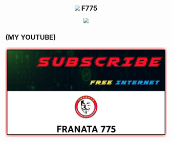 <!-- Hi skid <3 -->

<h2 align="center"><img src="https://s8.gifyu.com/images/979447220829032478.gif" height="25px"> F775<a href="https://discord.gg/onlp"></a></h2>

<p align="center">

<img src="https://readme-typing-svg.herokuapp.com?color=000000&center=true&vCenter=true&multiline=true&height=85&lines=𝙃𝙚𝙡𝙡𝙤,+𝙬𝙚𝙡𝙘𝙤𝙢𝙚;𝗜𝗻𝘁𝗿𝗼𝗱𝘂𝗰𝗲+𝗠𝘆+𝗡𝗮𝗺𝗲+𝘍775;𝗦𝘂𝗯𝘀𝗰𝗿𝗶𝗯𝗲+𝘁𝗼+𝗬𝗼𝘂𝗧𝘂𝗯𝗲+𝘍𝘳𝘢𝘯𝘢𝘵𝘢775">

  ## (MY YOUTUBE)

[![LeetHub](https://github.com/FranataVPN/FranataVPN/blob/main/20221010_001912.png)](https://youtube.com/c/FRANATA775 "LeetHub saves lives!")



